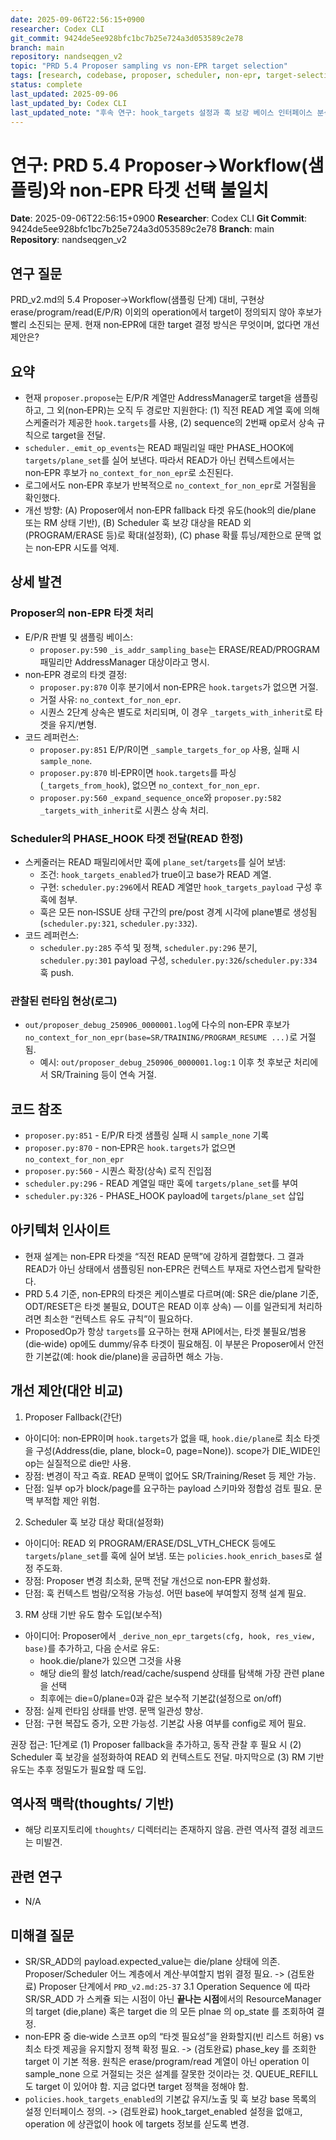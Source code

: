 ```yaml
---
date: 2025-09-06T22:56:15+0900
researcher: Codex CLI
git_commit: 9424de5ee928bfc1bc7b25e724a3d053589c2e78
branch: main
repository: nandseqgen_v2
topic: "PRD 5.4 Proposer sampling vs non‑EPR target selection"
tags: [research, codebase, proposer, scheduler, non-epr, target-selection]
status: complete
last_updated: 2025-09-06
last_updated_by: Codex CLI
last_updated_note: "후속 연구: hook_targets 설정과 훅 보강 베이스 인터페이스 분석"
---
```


# 연구: PRD 5.4 Proposer→Workflow(샘플링)와 non‑EPR 타겟 선택 불일치

**Date**: 2025-09-06T22:56:15+0900
**Researcher**: Codex CLI
**Git Commit**: 9424de5ee928bfc1bc7b25e724a3d053589c2e78
**Branch**: main
**Repository**: nandseqgen_v2

## 연구 질문
PRD_v2.md의 5.4 Proposer→Workflow(샘플링 단계) 대비, 구현상 erase/program/read(E/P/R) 이외의 operation에서 target이 정의되지 않아 후보가 빨리 소진되는 문제. 현재 non‑EPR에 대한 target 결정 방식은 무엇이며, 없다면 개선 제안은?

## 요약
- 현재 `proposer.propose`는 E/P/R 계열만 AddressManager로 target을 샘플링하고, 그 외(non‑EPR)는 오직 두 경로만 지원한다: (1) 직전 READ 계열 훅에 의해 스케줄러가 제공한 `hook.targets`를 사용, (2) sequence의 2번째 op로서 상속 규칙으로 target을 전달.
- `scheduler._emit_op_events`는 READ 패밀리일 때만 PHASE_HOOK에 `targets/plane_set`를 실어 보낸다. 따라서 READ가 아닌 컨텍스트에서는 non‑EPR 후보가 `no_context_for_non_epr`로 소진된다.
- 로그에서도 non‑EPR 후보가 반복적으로 `no_context_for_non_epr`로 거절됨을 확인했다.
- 개선 방향: (A) Proposer에서 non‑EPR fallback 타겟 유도(hook의 die/plane 또는 RM 상태 기반), (B) Scheduler 훅 보강 대상을 READ 외(PROGRAM/ERASE 등)로 확대(설정화), (C) phase 확률 튜닝/제한으로 문맥 없는 non‑EPR 시도를 억제.

## 상세 발견

### Proposer의 non‑EPR 타겟 처리
- E/P/R 판별 및 샘플링 베이스:
  - `proposer.py:590` `_is_addr_sampling_base`는 ERASE/READ/PROGRAM 패밀리만 AddressManager 대상이라고 명시.
- non‑EPR 경로의 타겟 결정:
  - `proposer.py:870` 이후 분기에서 non‑EPR은 `hook.targets`가 없으면 거절.
  - 거절 사유: `no_context_for_non_epr`.
  - 시퀀스 2단계 상속은 별도로 처리되며, 이 경우 `_targets_with_inherit`로 타겟을 유지/변형.
- 코드 레퍼런스:
  - `proposer.py:851` E/P/R이면 `_sample_targets_for_op` 사용, 실패 시 `sample_none`.
  - `proposer.py:870` 비‑EPR이면 `hook.targets`를 파싱(`_targets_from_hook`), 없으면 `no_context_for_non_epr`.
  - `proposer.py:560` `_expand_sequence_once`와 `proposer.py:582` `_targets_with_inherit`로 시퀀스 상속 처리.

### Scheduler의 PHASE_HOOK 타겟 전달(READ 한정)
- 스케줄러는 READ 패밀리에서만 훅에 `plane_set`/`targets`를 실어 보냄:
  - 조건: `hook_targets_enabled`가 true이고 base가 READ 계열.
  - 구현: `scheduler.py:296`에서 READ 계열만 `hook_targets_payload` 구성 후 훅에 첨부.
  - 훅은 모든 non‑ISSUE 상태 구간의 pre/post 경계 시각에 plane별로 생성됨(`scheduler.py:321`, `scheduler.py:332`).
- 코드 레퍼런스:
  - `scheduler.py:285` 주석 및 정책, `scheduler.py:296` 분기, `scheduler.py:301` payload 구성, `scheduler.py:326`/`scheduler.py:334` 훅 push.

### 관찰된 런타임 현상(로그)
- `out/proposer_debug_250906_0000001.log`에 다수의 non‑EPR 후보가 `no_context_for_non_epr(base=SR/TRAINING/PROGRAM_RESUME ...)`로 거절됨.
  - 예시: `out/proposer_debug_250906_0000001.log:1` 이후 첫 후보군 처리에서 SR/Training 등이 연속 거절.

## 코드 참조
- `proposer.py:851` - E/P/R 타겟 샘플링 실패 시 `sample_none` 기록
- `proposer.py:870` - non‑EPR은 `hook.targets`가 없으면 `no_context_for_non_epr`
- `proposer.py:560` - 시퀀스 확장(상속) 로직 진입점
- `scheduler.py:296` - READ 계열일 때만 훅에 `targets/plane_set`를 부여
- `scheduler.py:326` - PHASE_HOOK payload에 `targets`/`plane_set` 삽입

## 아키텍처 인사이트
- 현재 설계는 non‑EPR 타겟을 “직전 READ 문맥”에 강하게 결합했다. 그 결과 READ가 아닌 상태에서 샘플링된 non‑EPR은 컨텍스트 부재로 자연스럽게 탈락한다.
- PRD 5.4 기준, non‑EPR의 타겟은 케이스별로 다르며(예: SR은 die/plane 기준, ODT/RESET은 타겟 불필요, DOUT은 READ 이후 상속) — 이를 일관되게 처리하려면 최소한 “컨텍스트 유도 규칙”이 필요하다.
- ProposedOp가 항상 `targets`를 요구하는 현재 API에서는, 타겟 불필요/범용(die‑wide) op에도 dummy/유추 타겟이 필요해짐. 이 부분은 Proposer에서 안전한 기본값(예: hook die/plane)을 공급하면 해소 가능.

## 개선 제안(대안 비교)

1) Proposer Fallback(간단)
- 아이디어: non‑EPR이며 `hook.targets`가 없을 때, `hook.die/plane`로 최소 타겟을 구성(Address(die, plane, block=0, page=None)). scope가 DIE_WIDE인 op는 실질적으로 die만 사용.
- 장점: 변경이 작고 즉효. READ 문맥이 없어도 SR/Training/Reset 등 제안 가능.
- 단점: 일부 op가 block/page를 요구하는 payload 스키마와 정합성 검토 필요. 문맥 부적합 제안 위험.

2) Scheduler 훅 보강 대상 확대(설정화)
- 아이디어: READ 외 PROGRAM/ERASE/DSL_VTH_CHECK 등에도 `targets`/`plane_set`를 훅에 실어 보냄. 또는 `policies.hook_enrich_bases`로 설정 주도화.
- 장점: Proposer 변경 최소화, 문맥 전달 개선으로 non‑EPR 활성화.
- 단점: 훅 컨텍스트 범람/오적용 가능성. 어떤 base에 부여할지 정책 설계 필요.

3) RM 상태 기반 유도 함수 도입(보수적)
- 아이디어: Proposer에서 `_derive_non_epr_targets(cfg, hook, res_view, base)`를 추가하고, 다음 순서로 유도:
  - hook.die/plane가 있으면 그것을 사용
  - 해당 die의 활성 latch/read/cache/suspend 상태를 탐색해 가장 관련 plane을 선택
  - 최후에는 die=0/plane=0과 같은 보수적 기본값(설정으로 on/off)
- 장점: 실제 런타임 상태를 반영. 문맥 일관성 향상.
- 단점: 구현 복잡도 증가, 오판 가능성. 기본값 사용 여부를 config로 제어 필요.

권장 접근: 1단계로 (1) Proposer fallback을 추가하고, 동작 관찰 후 필요 시 (2) Scheduler 훅 보강을 설정화하여 READ 외 컨텍스트도 전달. 마지막으로 (3) RM 기반 유도는 추후 정밀도가 필요할 때 도입.

## 역사적 맥락(thoughts/ 기반)
- 해당 리포지토리에 `thoughts/` 디렉터리는 존재하지 않음. 관련 역사적 결정 레코드는 미발견.

## 관련 연구
- N/A

## 미해결 질문
- SR/SR_ADD의 payload.expected_value는 die/plane 상태에 의존. Proposer/Scheduler 어느 계층에서 계산·부여할지 범위 결정 필요. -> (검토완료) Proposer 단계에서 `PRD_v2.md:25-37` 3.1 Operation Sequence 에 따라 SR/SR_ADD 가 스케쥴 되는 시점이 아닌 **끝나는 시점**에서의 ResourceManager 의 target (die,plane) 혹은 target die 의 모든 plnae 의 op_state 를 조회하여 결정.
- non‑EPR 중 die‑wide 스코프 op의 “타겟 필요성”을 완화할지(빈 리스트 허용) vs 최소 타겟 제공을 유지할지 정책 확정 필요. -> (검토완료) phase_key 를 조회한 target 이 기본 적용. 원칙은 erase/program/read 계열이 아닌 operation 이 sample_none 으로 거절되는 것은 설계를 잘못한 것이라는 것. QUEUE_REFILL 도 target 이 있어야 함. 지금 없다면 target 정책을 정해야 함.
- `policies.hook_targets_enabled`의 기본값 유지/노출 및 훅 보강 base 목록의 설정 인터페이스 정의. -> (검토완료) hook_target_enabled 설정을 없애고, operation 에 상관없이 hook 에 targets 정보를 싣도록 변경.
